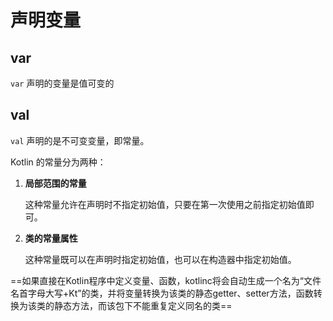 # 声明变量

## var

`var` 声明的变量是值可变的

## val

`val` 声明的是不可变变量，即常量。

Kotlin 的常量分为两种：

1. **局部范围的常量**

    这种常量允许在声明时不指定初始值，只要在第一次使用之前指定初始值即可。

2. **类的常量属性**

    这种常量既可以在声明时指定初始值，也可以在构造器中指定初始值。



==如果直接在Kotlin程序中定义变量、函数，kotlinc将会自动生成一个名为“文件名首字母大写+Kt”的类，并将变量转换为该类的静态getter、setter方法，函数转换为该类的静态方法，而该包下不能重复定义同名的类==

